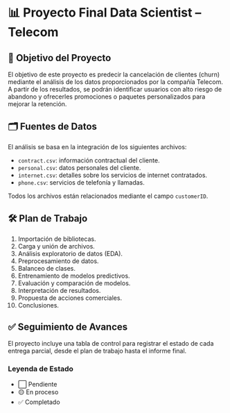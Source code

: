 # 📊 Proyecto Final Data Scientist – Telecom

## 🎯 Objetivo del Proyecto

El objetivo de este proyecto es predecir la cancelación de clientes (churn) mediante el análisis de los datos proporcionados por la compañía Telecom. A partir de los resultados, se podrán identificar usuarios con alto riesgo de abandono y ofrecerles promociones o paquetes personalizados para mejorar la retención.

## 🗂️ Fuentes de Datos

El análisis se basa en la integración de los siguientes archivos:

- `contract.csv`: información contractual del cliente.
- `personal.csv`: datos personales del cliente.
- `internet.csv`: detalles sobre los servicios de internet contratados.
- `phone.csv`: servicios de telefonía y llamadas.

Todos los archivos están relacionados mediante el campo `customerID`.

## 🛠️ Plan de Trabajo

1. Importación de bibliotecas.
2. Carga y unión de archivos.
3. Análisis exploratorio de datos (EDA).
4. Preprocesamiento de datos.
5. Balanceo de clases.
6. Entrenamiento de modelos predictivos.
7. Evaluación y comparación de modelos.
8. Interpretación de resultados.
9. Propuesta de acciones comerciales.
10. Conclusiones.

## ✅ Seguimiento de Avances

El proyecto incluye una tabla de control para registrar el estado de cada entrega parcial, desde el plan de trabajo hasta el informe final.

### Leyenda de Estado

- ⬜ Pendiente
- 🟡 En proceso
- ✅ Completado
